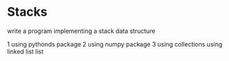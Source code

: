 # Stacks
write a program implementing a stack data structure

1 using pythonds package
2 using numpy package
3 using collections
using linked list
list
